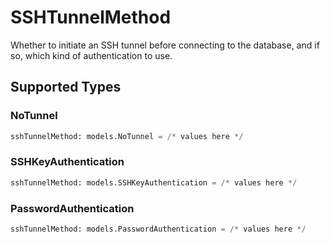 # SSHTunnelMethod

Whether to initiate an SSH tunnel before connecting to the database, and if so, which kind of authentication to use.


## Supported Types

### NoTunnel

```python
sshTunnelMethod: models.NoTunnel = /* values here */
```

### SSHKeyAuthentication

```python
sshTunnelMethod: models.SSHKeyAuthentication = /* values here */
```

### PasswordAuthentication

```python
sshTunnelMethod: models.PasswordAuthentication = /* values here */
```


